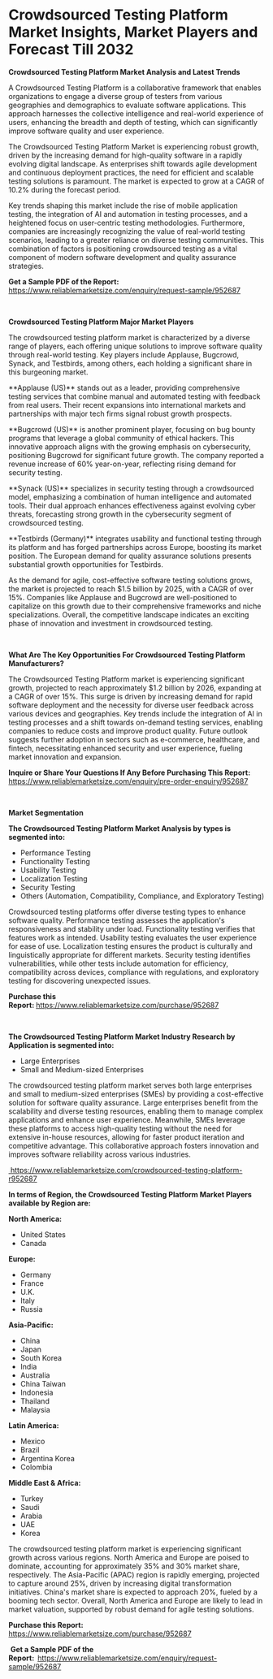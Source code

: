 <p><h1>Crowdsourced Testing Platform Market Insights, Market Players and Forecast Till 2032</h1></p><p><strong>Crowdsourced Testing Platform Market Analysis and Latest Trends</strong></p>
<p><p>A Crowdsourced Testing Platform is a collaborative framework that enables organizations to engage a diverse group of testers from various geographies and demographics to evaluate software applications. This approach harnesses the collective intelligence and real-world experience of users, enhancing the breadth and depth of testing, which can significantly improve software quality and user experience. </p><p>The Crowdsourced Testing Platform Market is experiencing robust growth, driven by the increasing demand for high-quality software in a rapidly evolving digital landscape. As enterprises shift towards agile development and continuous deployment practices, the need for efficient and scalable testing solutions is paramount. The market is expected to grow at a CAGR of 10.2% during the forecast period. </p><p>Key trends shaping this market include the rise of mobile application testing, the integration of AI and automation in testing processes, and a heightened focus on user-centric testing methodologies. Furthermore, companies are increasingly recognizing the value of real-world testing scenarios, leading to a greater reliance on diverse testing communities. This combination of factors is positioning crowdsourced testing as a vital component of modern software development and quality assurance strategies.</p></p>
<p><strong>Get a Sample PDF of the Report:&nbsp;</strong> <a href="https://www.reliablemarketsize.com/enquiry/request-sample/952687?utm_campaign=3492&utm_medium=2&utm_source=Github&utm_content=ia&utm_term=17042025&utm_id=crowdsourced-testing-platform">https://www.reliablemarketsize.com/enquiry/request-sample/952687</a></p>
<p>&nbsp;</p>
<p><strong>Crowdsourced Testing Platform Major Market Players</strong></p>
<p><p>The crowdsourced testing platform market is characterized by a diverse range of players, each offering unique solutions to improve software quality through real-world testing. Key players include Applause, Bugcrowd, Synack, and Testbirds, among others, each holding a significant share in this burgeoning market.</p><p>**Applause (US)** stands out as a leader, providing comprehensive testing services that combine manual and automated testing with feedback from real users. Their recent expansions into international markets and partnerships with major tech firms signal robust growth prospects.</p><p>**Bugcrowd (US)** is another prominent player, focusing on bug bounty programs that leverage a global community of ethical hackers. This innovative approach aligns with the growing emphasis on cybersecurity, positioning Bugcrowd for significant future growth. The company reported a revenue increase of 60% year-on-year, reflecting rising demand for security testing.</p><p>**Synack (US)** specializes in security testing through a crowdsourced model, emphasizing a combination of human intelligence and automated tools. Their dual approach enhances effectiveness against evolving cyber threats, forecasting strong growth in the cybersecurity segment of crowdsourced testing.</p><p>**Testbirds (Germany)** integrates usability and functional testing through its platform and has forged partnerships across Europe, boosting its market position. The European demand for quality assurance solutions presents substantial growth opportunities for Testbirds.</p><p>As the demand for agile, cost-effective software testing solutions grows, the market is projected to reach $1.5 billion by 2025, with a CAGR of over 15%. Companies like Applause and Bugcrowd are well-positioned to capitalize on this growth due to their comprehensive frameworks and niche specializations. Overall, the competitive landscape indicates an exciting phase of innovation and investment in crowdsourced testing.</p></p>
<p>&nbsp;</p>
<p><strong>What Are The Key Opportunities For Crowdsourced Testing Platform Manufacturers?</strong></p>
<p><p>The Crowdsourced Testing Platform market is experiencing significant growth, projected to reach approximately $1.2 billion by 2026, expanding at a CAGR of over 15%. This surge is driven by increasing demand for rapid software deployment and the necessity for diverse user feedback across various devices and geographies. Key trends include the integration of AI in testing processes and a shift towards on-demand testing services, enabling companies to reduce costs and improve product quality. Future outlook suggests further adoption in sectors such as e-commerce, healthcare, and fintech, necessitating enhanced security and user experience, fueling market innovation and expansion.</p></p>
<p><strong>Inquire or Share Your Questions If Any Before Purchasing This Report:</strong> <a href="https://www.reliablemarketsize.com/enquiry/pre-order-enquiry/952687?utm_campaign=3492&utm_medium=2&utm_source=Github&utm_content=ia&utm_term=17042025&utm_id=crowdsourced-testing-platform">https://www.reliablemarketsize.com/enquiry/pre-order-enquiry/952687</a></p>
<p>&nbsp;</p>
<p><strong>Market Segmentation</strong></p>
<p><strong>The Crowdsourced Testing Platform Market Analysis by types is segmented into:</strong></p>
<p><ul><li>Performance Testing</li><li>Functionality Testing</li><li>Usability Testing</li><li>Localization Testing</li><li>Security Testing</li><li>Others (Automation, Compatibility, Compliance, and Exploratory Testing)</li></ul></p>
<p><p>Crowdsourced testing platforms offer diverse testing types to enhance software quality. Performance testing assesses the application's responsiveness and stability under load. Functionality testing verifies that features work as intended. Usability testing evaluates the user experience for ease of use. Localization testing ensures the product is culturally and linguistically appropriate for different markets. Security testing identifies vulnerabilities, while other tests include automation for efficiency, compatibility across devices, compliance with regulations, and exploratory testing for discovering unexpected issues.</p></p>
<p><strong>Purchase this Report:&nbsp;</strong><a href="https://www.reliablemarketsize.com/purchase/952687?utm_campaign=3492&utm_medium=2&utm_source=Github&utm_content=ia&utm_term=17042025&utm_id=crowdsourced-testing-platform">https://www.reliablemarketsize.com/purchase/952687</a></p>
<p>&nbsp;</p>
<p><strong>The Crowdsourced Testing Platform Market Industry Research by Application is segmented into:</strong></p>
<p><ul><li>Large Enterprises</li><li>Small and Medium-sized Enterprises</li></ul></p>
<p><p>The crowdsourced testing platform market serves both large enterprises and small to medium-sized enterprises (SMEs) by providing a cost-effective solution for software quality assurance. Large enterprises benefit from the scalability and diverse testing resources, enabling them to manage complex applications and enhance user experience. Meanwhile, SMEs leverage these platforms to access high-quality testing without the need for extensive in-house resources, allowing for faster product iteration and competitive advantage. This collaborative approach fosters innovation and improves software reliability across various industries.</p></p>
<p><a href="https://www.reliablemarketsize.com/crowdsourced-testing-platform-r952687?utm_campaign=3492&utm_medium=2&utm_source=Github&utm_content=ia&utm_term=17042025&utm_id=crowdsourced-testing-platform">&nbsp;https://www.reliablemarketsize.com/crowdsourced-testing-platform-r952687</a></p>
<p><strong>In terms of Region, the Crowdsourced Testing Platform Market Players available by Region are:</strong></p>
<p>
    <p> <strong> North America: </strong>
        <ul>
            <li>United States</li>
            <li>Canada</li>
        </ul>
        </p> 
    <p> <strong> Europe: </strong>
        <ul>
            <li>Germany</li>
            <li>France</li>
            <li>U.K.</li>
            <li>Italy</li>
            <li>Russia</li>
        </ul>
        </p> 
    <p> <strong> Asia-Pacific: </strong>
        <ul>
            <li>China</li>
            <li>Japan</li>
            <li>South Korea</li>
            <li>India</li>
            <li>Australia</li>
            <li>China Taiwan</li>
            <li>Indonesia</li>
            <li>Thailand</li>
            <li>Malaysia</li>
        </ul>
        </p> 
    <p> <strong> Latin America: </strong>
        <ul>
            <li>Mexico</li>
            <li>Brazil</li>
            <li>Argentina Korea</li>
            <li>Colombia</li>
        </ul>
        </p> 
    <p> <strong> Middle East & Africa: </strong>
        <ul>
            <li>Turkey</li>
            <li>Saudi</li>
            <li>Arabia</li>
            <li>UAE</li>
            <li>Korea</li>
        </ul>
    </p>
    </p>
<p><p>The crowdsourced testing platform market is experiencing significant growth across various regions. North America and Europe are poised to dominate, accounting for approximately 35% and 30% market share, respectively. The Asia-Pacific (APAC) region is rapidly emerging, projected to capture around 25%, driven by increasing digital transformation initiatives. China's market share is expected to approach 20%, fueled by a booming tech sector. Overall, North America and Europe are likely to lead in market valuation, supported by robust demand for agile testing solutions.</p></p>
<p><strong>Purchase this Report: </strong><a href="https://www.reliablemarketsize.com/purchase/952687?utm_campaign=3492&utm_medium=2&utm_source=Github&utm_content=ia&utm_term=17042025&utm_id=crowdsourced-testing-platform">https://www.reliablemarketsize.com/purchase/952687</a></p>
<p>&nbsp;<strong>Get a Sample PDF of the Report:&nbsp;&nbsp;</strong><a href="https://www.reliablemarketsize.com/enquiry/request-sample/952687?utm_campaign=3492&utm_medium=2&utm_source=Github&utm_content=ia&utm_term=17042025&utm_id=crowdsourced-testing-platform">https://www.reliablemarketsize.com/enquiry/request-sample/952687</a></p>
<p><strong></strong></p>
<p><p></p><p></p><p></p></p>